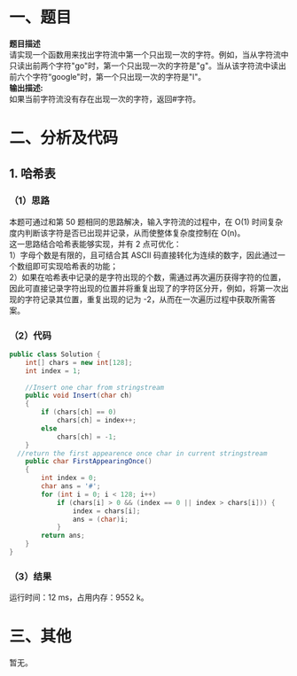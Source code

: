 # 一、题目
**题目描述**  
请实现一个函数用来找出字符流中第一个只出现一次的字符。例如，当从字符流中只读出前两个字符"go"时，第一个只出现一次的字符是"g"。当从该字符流中读出前六个字符“google"时，第一个只出现一次的字符是"l"。  
**输出描述:**  
如果当前字符流没有存在出现一次的字符，返回#字符。  
# 二、分析及代码
## 1. 哈希表
### （1）思路
本题可通过和第 50 题相同的思路解决，输入字符流的过程中，在 O(1) 时间复杂度内判断该字符是否已出现并记录，从而使整体复杂度控制在 O(n)。  
这一思路结合哈希表能够实现，并有 2 点可优化：  
1）字母个数是有限的，且可结合其 ASCII 码直接转化为连续的数字，因此通过一个数组即可实现哈希表的功能；  
2）如果在哈希表中记录的是字符出现的个数，需通过再次遍历获得字符的位置，因此可直接记录字符出现的位置并将重复出现了的字符区分开，例如，将第一次出现的字符记录其位置，重复出现的记为 -2，从而在一次遍历过程中获取所需答案。  
### （2）代码
```java
public class Solution {
    int[] chars = new int[128];
    int index = 1;
    
    //Insert one char from stringstream
    public void Insert(char ch)
    {
        if (chars[ch] == 0)
            chars[ch] = index++;
        else
            chars[ch] = -1;
    }
  //return the first appearence once char in current stringstream
    public char FirstAppearingOnce()
    {
        int index = 0;
        char ans = '#';
        for (int i = 0; i < 128; i++)
            if (chars[i] > 0 && (index == 0 || index > chars[i])) {
                index = chars[i];
                ans = (char)i;
            }
        return ans;
    }
}
```
### （3）结果
运行时间：12 ms，占用内存：9552 k。 
# 三、其他
暂无。 
